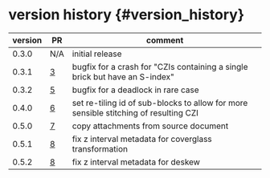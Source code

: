 version history                 {#version_history}
============

 version            |  PR                                                  | comment
 ------------------ | ---------------------------------------------------- | ---------------------------------------------------
 0.3.0              |  N/A                                                 | initial release
 0.3.1              |  [3](https://github.com/ZEISS/warpaffine/pull/3)     | bugfix for a crash for "CZIs containing a single brick but have an S-index"
 0.3.2              |  [5](https://github.com/ZEISS/warpaffine/pull/5)     | bugfix for a deadlock in rare case
 0.4.0              |  [6](https://github.com/ZEISS/warpaffine/pull/6)     | set re-tiling id of sub-blocks to allow for more sensible stitching of resulting CZI
 0.5.0              |  [7](https://github.com/ZEISS/warpaffine/pull/7)     | copy attachments from source document
 0.5.1              |  [8](https://github.com/ZEISS/warpaffine/pull/8)     | fix z interval metadata for coverglass transformation
 0.5.2              |  [8](https://github.com/ZEISS/warpaffine/pull/9)     | fix z interval metadata for deskew
